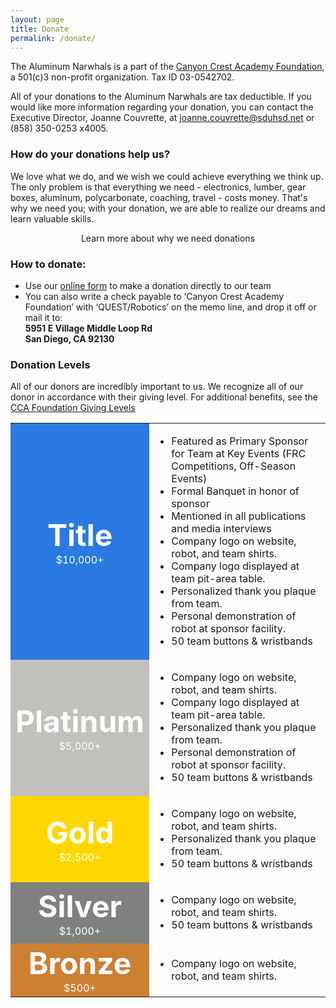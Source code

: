 ```yaml
---
layout: page
title: Donate
permalink: /donate/
---
```


The Aluminum Narwhals is a part of the [Canyon Crest Academy Foundation](http://canyoncrestfoundation.org/), a 501(c)3 non-profit organization. Tax ID 03-0542702.

All of your donations to the Aluminum Narwhals are tax deductible. If you would like more information regarding your donation, you can contact the Executive Director, Joanne Couvrette, at [joanne.couvrette@sduhsd.net](mailto:joanne.couvrette@sduhsd.net) or (858) 350-0253 x4005.

### How do your donations help us?
We love what we do, and we wish we could achieve everything we think up. The only problem is that everything we need - electronics, lumber, gear boxes, aluminum, polycarbonate, coaching, travel - costs money. That's why we need you; with your donation, we are able to realize our dreams and learn valuable skills.

<div class="newbutton hoverAnimate" style="text-align: center;" onClick="javascript:location.href='/about/'">
	Learn more about why we need donations
</div>
<p />

### How to donate:
+ Use our [online form](http://weblink.donorperfect.com/QuestRobotics) to make a donation directly to our team
+ You can also write a check payable to ‘Canyon Crest Academy Foundation’ with ‘QUEST/Robotics’ on the memo line, and drop it off or mail it to:  
  <b>5951 E Village Middle Loop Rd  
  San Diego, CA 92130</b>

### Donation Levels
All of our donors are incredibly important to us. We recognize all of our donor in accordance with their giving level.
For additional benefits, see the [CCA Foundation Giving Levels]("http://www.canyoncrestfoundation.org/recognition/giving-levels-and-donor-premiums")

<table width="100%" border="0" cellpadding="10" cellspacing="0">
  <tr>
    <td bgcolor="#2a7ae2" align="center">
      <b><font color="white" size="40px">Title</font></b>
      <br>
      <font color="white">$10,000+</font>
    </td>
    <td>
      <ul>
         <li>Featured as Primary Sponsor for Team at Key Events (FRC Competitions, Off-Season Events)          <li>Formal Banquet in honor of sponsor</li>         <li>Mentioned in all publications and media interviews</li>         <li>Company logo on website, robot, and team shirts.</li>         <li>Company logo displayed at team pit-area table.</li>         <li>Personalized thank you plaque from team.</li>         <li>Personal demonstration of robot at sponsor facility.</li>         <li>50 team buttons & wristbands</li>
      </ul>
    </td>
  </tr>
  <tr>
    <td bgcolor="#c2c0bc" align="center">
      <b><font color="white" size="40px">Platinum</font></b>
      <br>
      <font color="white">$5,000+</font>
    </td>
    <td>
      <ul>
        <li>Company logo on website, robot, and team shirts.</li>
        <li>Company logo displayed at team pit-area table.</li>
        <li>Personalized thank you plaque from team.</li>
        <li>Personal demonstration of robot at sponsor facility.</li>
        <li>50 team buttons & wristbands</li>
      </ul>
    </td>
  </tr>
  <tr>
    <td bgcolor="gold" align="center">
      <b><font color="white" size="40px">Gold</font></b>
      <br>
      <font color="white">$2,500+</font>
    </td>
    <td>
      <ul>
        <li>Company logo on website, robot, and team shirts.</li>
        <li>Personalized thank you plaque from team.</li>
        <li>50 team buttons & wristbands</li>
      </ul>
    </td>
  </tr>
  <tr>
    <td bgcolor="grey" align="center">
      <b><font color="white" size="40px">Silver</font></b>
      <br>
      <font color="white">$1,000+</font>
    </td>
    <td>
      <ul>
        <li>Company logo on website, robot, and team shirts.</li>
        <li>50 team buttons & wristbands</li>
      </ul>
    </td>
  </tr>
  <tr>
    <td bgcolor="CD7F32" align="center">
      <b><font color="white" size="40px">Bronze</font></b>
      <br>
      <font color="white">$500+</font>
    </td>
    <td>
      <ul>
        <li>Company logo on website, robot, and team shirts.</li>
      </ul>
    </td>
  </tr>
</table>
